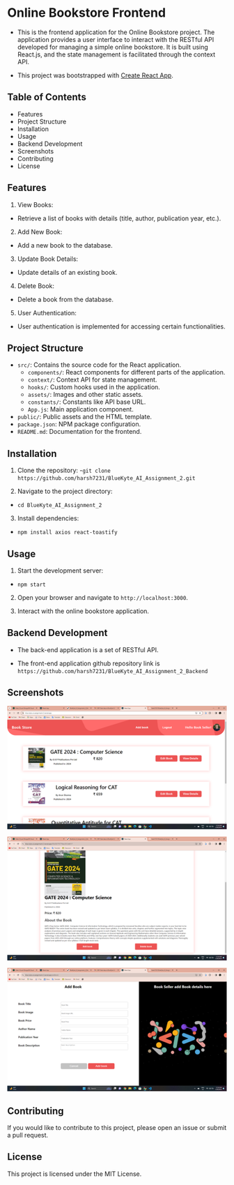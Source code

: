 # Online Bookstore Frontend

- This is the frontend application for the Online Bookstore project. The application provides a user interface to interact with the RESTful API developed for managing a simple online bookstore. It is built using React.js, and the state management is facilitated through the context API.

- This project was bootstrapped with [Create React App](https://github.com/facebook/create-react-app).

## Table of Contents

- Features
- Project Structure
- Installation
- Usage
- Backend Development
- Screenshots
- Contributing
- License

## Features

1. View Books:

- Retrieve a list of books with details (title, author, publication year, etc.).

2. Add New Book:

- Add a new book to the database.

3. Update Book Details:

- Update details of an existing book.

4. Delete Book:

- Delete a book from the database.

5. User Authentication:

- User authentication is implemented for accessing certain functionalities.

## Project Structure

- `src/`: Contains the source code for the React application.
  - `components/`: React components for different parts of the application.
  - `context/`: Context API for state management.
  - `hooks/`: Custom hooks used in the application.
  - `assets/`: Images and other static assets.
  - `constants/`: Constants like API base URL.
  - `App.js`: Main application component.
- `public/`: Public assets and the HTML template.
- `package.json`: NPM package configuration.
- `README.md`: Documentation for the frontend.

## Installation

1. Clone the repository: -`git clone https://github.com/harsh7231/BlueKyte_AI_Assignment_2.git`

2. Navigate to the project directory:

- `cd BlueKyte_AI_Assignment_2`

3. Install dependencies:

- `npm install axios react-toastify`

## Usage

1. Start the development server:

- `npm start`

2. Open your browser and navigate to `http://localhost:3000`.

3. Interact with the online bookstore application.

## Backend Development

- The back-end application is a set of RESTful API.

- The front-end application github repository link is `https://github.com/harsh7231/BlueKyte_AI_Assignment_2_Backend`

## Screenshots

![](ScreenShots/Book1.png)

![](ScreenShots/Book2.png)

![](ScreenShots/Book3.png)

## Contributing

If you would like to contribute to this project, please open an issue or submit a pull request.

## License

This project is licensed under the MIT License.
